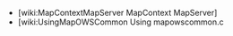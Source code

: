  * [wiki:MapContextMapServer MapContext MapServer]
 * [wiki:UsingMapOWSCommon Using mapowscommon.c 
